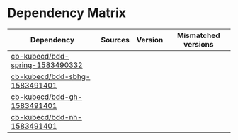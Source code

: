 # Dependency Matrix

Dependency | Sources | Version | Mismatched versions
---------- | ------- | ------- | -------------------
[cb-kubecd/bdd-spring-1583490332](https://github.com/cb-kubecd/bdd-spring-1583490332.git) |  | []() | 
[cb-kubecd/bdd-sbhg-1583491401](https://github.com/cb-kubecd/bdd-sbhg-1583491401.git) |  | []() | 
[cb-kubecd/bdd-gh-1583491401](https://github.com/cb-kubecd/bdd-gh-1583491401.git) |  | []() | 
[cb-kubecd/bdd-nh-1583491401](https://github.com/cb-kubecd/bdd-nh-1583491401.git) |  | []() | 
